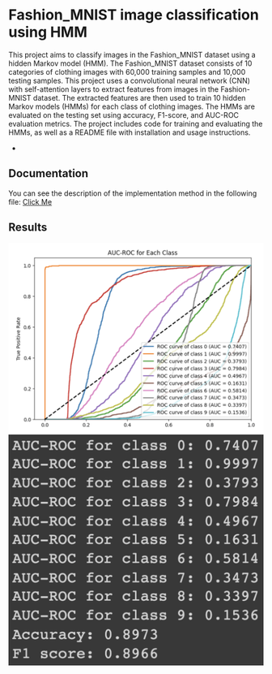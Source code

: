 # Fashion_MNIST image classification using HMM

This project aims to classify images in the Fashion_MNIST dataset using a hidden Markov model (HMM). The Fashion_MNIST dataset consists of 10 categories of clothing images with 60,000 training samples and 10,000 testing samples. This project uses a convolutional neural network (CNN) with self-attention layers to extract features from images in the Fashion-MNIST dataset. The extracted features are then used to train 10 hidden Markov models (HMMs) for each class of clothing images. The HMMs are evaluated on the testing set using accuracy, F1-score, and AUC-ROC evaluation metrics. The project includes code for training and evaluating the HMMs, as well as a README file with installation and usage instructions.

- 
## Documentation

You can see the description of the implementation method in the following file:
[Click Me](https://github.com/kiananvari/Image-classification-using-HMMs/raw/main/Documentation.pdf)


## Results

![App Screenshot](https://raw.githubusercontent.com/kiananvari/Image-classification-using-HMMs/main/Results/1.png)
![App Screenshot](https://raw.githubusercontent.com/kiananvari/Image-classification-using-HMMs/main/Results/2.png)



